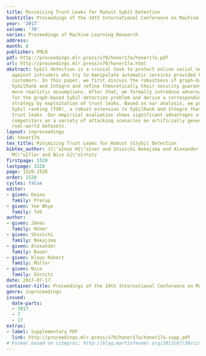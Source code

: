 ```yaml
---
title: Minimizing Trust Leaks for Robust Sybil Detection
booktitle: Proceedings of the 34th International Conference on Machine Learning
year: '2017'
volume: '70'
series: Proceedings of Machine Learning Research
address: 
month: 0
publisher: PMLR
pdf: http://proceedings.mlr.press/v70/honer17a/honer17a.pdf
url: http://proceedings.mlr.press/v70/honer17a.html
abstract: Sybil detection is a crucial task to protect online social networks (OSNs)
  against intruders who try to manipulate automatic services provided by OSNs to their
  customers. In this paper, we first discuss the robustness of graph-based Sybil detectors
  SybilRank and Integro and refine theoretically their security guarantees towards
  more realistic assumptions. After that, we formally introduce adversarial settings
  for the graph-based Sybil detection problem and derive a corresponding optimal attacking
  strategy by exploitation of trust leaks. Based on our analysis, we propose transductive
  Sybil ranking (TSR), a robust extension to SybilRank and Integro that directly minimizes
  trust leaks. Our empirical evaluation shows significant advantages of TSR over state-of-the-art
  competitors on a variety of attacking scenarios on artificially generated data and
  real-world datasets.
layout: inproceedings
id: honer17a
tex_title: Minimizing Trust Leaks for Robust {S}ybil Detection
bibtex_author: J{\'a}nos H{\"o}ner and Shinichi Nakajima and Alexander Bauer and Klaus-Robert
  M{\"u}ller and Nico G{\"o}rnitz
firstpage: 1520
lastpage: 1528
page: 1520-1528
order: 1520
cycles: false
editor:
- given: Doina
  family: Precup
- given: Yee Whye
  family: Teh
author:
- given: János
  family: Höner
- given: Shinichi
  family: Nakajima
- given: Alexander
  family: Bauer
- given: Klaus-Robert
  family: Müller
- given: Nico
  family: Görnitz
date: 2017-07-17
container-title: Proceedings of the 34th International Conference on Machine Learning
genre: inproceedings
issued:
  date-parts:
  - 2017
  - 7
  - 17
extras:
- label: Supplementary PDF
  link: http://proceedings.mlr.press/v70/honer17a/honer17a-supp.pdf
# Format based on citeproc: http://blog.martinfenner.org/2013/07/30/citeproc-yaml-for-bibliographies/
---
```

